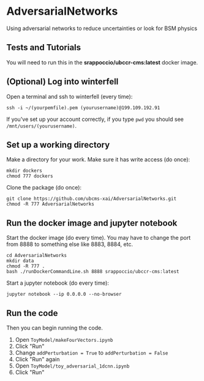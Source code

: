 # AdversarialNetworks
Using adversarial networks to reduce uncertainties or look for BSM physics



## Tests and Tutorials

You will need to run this in the **srappoccio/ubccr-cms:latest** docker image. 

## (Optional) Log into winterfell

Open a terminal and ssh to winterfell (every time): 

```
ssh -i ~/(yourpemfile).pem (yourusername)@199.109.192.91
```

If you've set up your account correctly, if you type `pwd` you should see `/mnt/users/(yourusername)`. 



## Set up a working directory

Make a directory for your work. Make sure it has write access (do once): 

```
mkdir dockers
chmod 777 dockers
```

Clone the package (do once): 

```
git clone https://github.com/ubcms-xai/AdversarialNetworks.git
chmod -R 777 AdversarialNetworks
```

## Run the docker image and jupyter notebook

Start the docker image (do every time). You may have to change the port from 8888 to something else like 8883, 8884, etc. 

```
cd AdversarialNetworks
mkdir data
chmod -R 777 . 
bash ./runDockerCommandLine.sh 8888 srappoccio/ubccr-cms:latest
```


Start a jupyter notebook (do every time):

```
jupyter notebook --ip 0.0.0.0 --no-browser
```

## Run the code

Then you can begin running the code.

1. Open `ToyModel/makeFourVectors.ipynb`
2. Click "Run"
3. Change `addPerturbation = True` to `addPerturbation = False`
4. Click "Run" again
5. Open `ToyModel/toy_adversarial_1dcnn.ipynb`
6. Click "Run"

